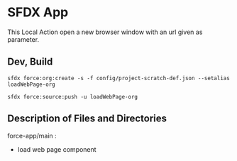 # SFDX  App

This Local Action open a new browser window with an url given as parameter.

## Dev, Build

```
sfdx force:org:create -s -f config/project-scratch-def.json --setalias loadWebPage-org
```

```
sfdx force:source:push -u loadWebPage-org
```

## Description of Files and Directories

force-app/main :
* load web page component